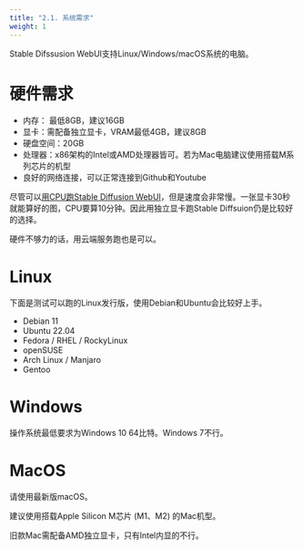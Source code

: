 ```yaml
---
title: "2.1. 系统需求"
weight: 1
---
```


Stable Difssusion WebUI支持Linux/Windows/macOS系统的电脑。


# 硬件需求

- 内存： 最低8GB，建议16GB
- 显卡：需配备独立显卡，VRAM最低4GB，建议8GB
- 硬盘空间：20GB
- 处理器：x86架构的Intel或AMD处理器皆可。若为Mac电脑建议使用搭载M系列芯片的机型
- 良好的网络连接，可以正常连接到Github和Youtube

尽管可以[用CPU跑Stable Diffusion WebUI](https://ivonblog.com/posts/stable-diffusion-running-on-cpu/)，但是速度会非常慢。一张显卡30秒就能算好的图，CPU要算10分钟。因此用独立显卡跑Stable Diffsuion仍是比较好的选择。

硬件不够力的话，用云端服务跑也是可以。


# Linux

下面是测试可以跑的Linux发行版，使用Debian和Ubuntu会比较好上手。

- Debian 11
- Ubuntu 22.04
- Fedora / RHEL / RockyLinux
- openSUSE
- Arch Linux / Manjaro
- Gentoo


# Windows

操作系统最低要求为Windows 10 64比特。Windows 7不行。


# MacOS

请使用最新版macOS。

建议使用搭载Apple Silicon M芯片 (M1、M2) 的Mac机型。

旧款Mac需配备AMD独立显卡，只有Intel内显的不行。
